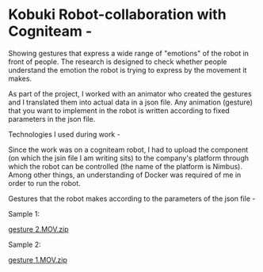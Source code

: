 # Kobuki Robot-collaboration with Cogniteam - 

Showing gestures that express a wide range of "emotions" of the robot in front of people. 
The research is designed to check whether people understand the emotion the robot is trying to express by the movement it makes.

As part of the project, I worked with an animator who created the gestures and I translated them into actual data in a json file.
Any animation (gesture) that you want to implement in the robot is written according to fixed parameters in the json file.

Technologies I used during work -

Since the work was on a cogniteam robot, I had to upload the component (on which the jsin file I am writing sits) to the
company's platform through which the robot can be controlled (the name of the platform is Nimbus).
Among other things, an understanding of Docker was required of me in order to run the robot.

Gestures that the robot makes according to the parameters of the json file -

Sample 1:

[gesture 2.MOV.zip](https://github.com/omriamidi/Tray_Robot/files/14542959/gesture.2.MOV.zip)


Sample 2:

[gesture 1.MOV.zip](https://github.com/omriamidi/Tray_Robot/files/14542982/gesture.1.MOV.zip)

